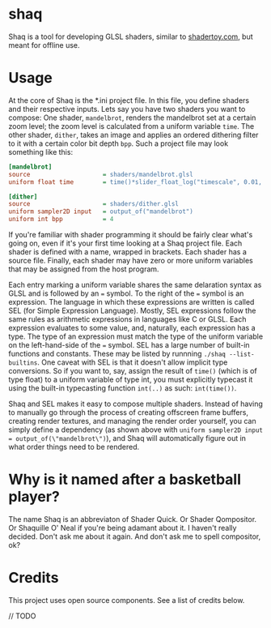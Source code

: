 # shaq
Shaq is a tool for developing GLSL shaders, similar to [shadertoy.com](shadertoy.com), but meant for offline use.

# Usage
At the core of Shaq is the *.ini project file. In this file, you define shaders and their respective inputs. 
Lets say you have two shaders you want to compose: One shader, `mandelbrot`, renders the mandelbrot set at a 
certain zoom level; the zoom level is calculated from a uniform variable `time`. The other shader, `dither`, takes an 
image and applies an ordered dithering filter to it with a certain color bit depth `bpp`. Such a project file may
look something like this:

```ini
[mandelbrot]
source                    = shaders/mandelbrot.glsl
uniform float time        = time()*slider_float_log("timescale", 0.01, 10.0, 1.0)

[dither]
source                    = shaders/dither.glsl
uniform sampler2D input   = output_of("mandelbrot")
uniform int bpp           = 4
```

If you're familiar with shader programming it should be fairly clear what's going on, even if it's your first 
time looking at a Shaq project file. Each shader is defined with a name, wrapped in brackets. Each shader has 
a source file. Finally, each shader may have zero or more uniform variables that may be assigned from the host 
program. 

Each entry marking a uniform variable shares the same delaration syntax as GLSL and is followed by an `=` 
symbol. To the right of the `=` symbol is an expression. The language in which these expressions are written is
called SEL (for Simple Expression Language). Mostly, SEL expressions follow the same rules as arithmetic expressions
in languages like C or GLSL. Each expression evaluates to some value, and, naturally, each expression has a type. The 
type of an expression must match the type of the uniform variable on the left-hand-side of the `=` symbol. SEL has a 
large number of built-in functions and constants. These may be listed by runnning `./shaq --list-builtins`. One caveat 
with SEL is that it doesn't allow implicit type conversions. So if you want to, say, assign the result of `time()` 
(which is of type float) to a uniform variable of type int, you must explicitly typecast it using the built-in
typecasting function `int(..)` as such: `int(time())`.

Shaq and SEL makes it easy to compose multiple shaders. Instead of having to manually go through the process of creating
offscreen frame buffers, creating render textures, and managing the render order yourself, you can simply define a 
dependency (as shown above with `uniform sampler2D input = output_of(\"mandelbrot\")`), and Shaq will automatically 
figure out in what order things need to be rendered.

# Why is it named after a basketball player?
The name Shaq is an abbreviaton of Shader Quick. Or Shader Qompositor. Or Shaquille O' Neal if you're 
being adamant about it. I haven't really decided. Don't ask me about it again. And don't ask me to 
spell compositor, ok?

# Credits
This project uses open source components. See a list of credits below.

// TODO
